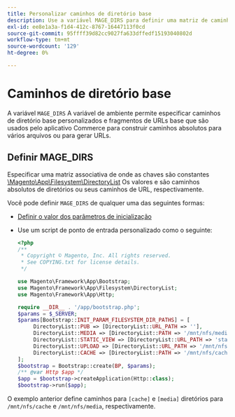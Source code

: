```yaml
---
title: Personalizar caminhos de diretório base
description: Use a variável MAGE_DIRS para definir uma matriz de caminhos absolutos.
exl-id: ee8e1a3a-f1d4-412c-8767-16447113f0cd
source-git-commit: 95ffff39d82cc9027fa633dffedf15193040802d
workflow-type: tm+mt
source-wordcount: '129'
ht-degree: 0%

---
```


# Caminhos de diretório base

A variável `MAGE_DIRS` A variável de ambiente permite especificar caminhos de diretório base personalizados e fragmentos de URLs base que são usados pelo aplicativo Commerce para construir caminhos absolutos para vários arquivos ou para gerar URLs.

## Definir MAGE_DIRS

Especificar uma matriz associativa de onde as chaves são constantes [\\Magento\\App\\Filesystem\\DirectoryList][directory-list] Os valores e são caminhos absolutos de diretórios ou seus caminhos de URL, respectivamente.

Você pode definir `MAGE_DIRS` de qualquer uma das seguintes formas:

- [Definir o valor dos parâmetros de inicialização](../bootstrap/set-parameters.md)
- Use um script de ponto de entrada personalizado como o seguinte:

  ```php
  <?php
  /**
   * Copyright © Magento, Inc. All rights reserved.
   * See COPYING.txt for license details.
   */
  
  use Magento\Framework\App\Bootstrap;
  use Magento\Framework\App\Filesystem\DirectoryList;
  use Magento\Framework\App\Http;
  
  require __DIR__ . '/app/bootstrap.php';
  $params = $_SERVER;
  $params[Bootstrap::INIT_PARAM_FILESYSTEM_DIR_PATHS] = [
       DirectoryList::PUB => [DirectoryList::URL_PATH => ''],
       DirectoryList::MEDIA => [DirectoryList::PATH => '/mnt/nfs/media', DirectoryList::URL_PATH => ''],
       DirectoryList::STATIC_VIEW => [DirectoryList::URL_PATH => 'static'],
       DirectoryList::UPLOAD => [DirectoryList::URL_PATH => '/mnt/nfs/media/upload'],
       DirectoryList::CACHE => [DirectoryList::PATH => '/mnt/nfs/cache'],
  ];
  $bootstrap = Bootstrap::create(BP, $params);
  /** @var Http $app */
  $app = $bootstrap->createApplication(Http::class);
  $bootstrap->run($app);
  ```

O exemplo anterior define caminhos para `[cache]` e `[media]` diretórios para `/mnt/nfs/cache` e `/mnt/nfs/media`, respectivamente.

<!-- link definitions -->

[directory-list]: https://github.com/magento/magento2/blob/2.4/lib/internal/Magento/Framework/App/Filesystem/DirectoryList.php
